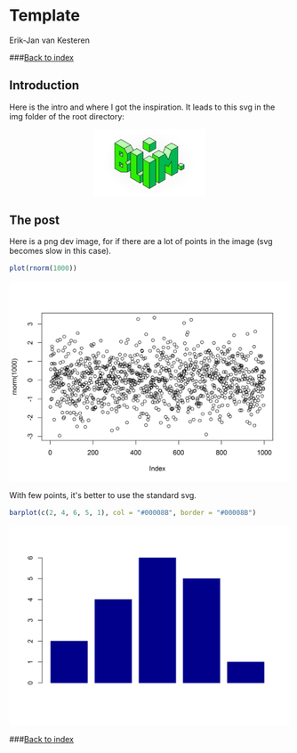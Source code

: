 # Template
Erik-Jan van Kesteren  



###[Back to index](../index.html)



## Introduction
Here is the intro and where I got the inspiration. It leads to this svg in the img folder of the root directory:

<img src="template_files/Isometric-blim.svg" width="40%" style="display:block; margin-left:auto; margin-right:auto"></img>

## The post
Here is a png dev image, for if there are a lot of points in the image (svg becomes slow in this case).


```r
plot(rnorm(1000))
```

![](template_files/figure-html/png-1.png)<!-- -->

With few points, it's better to use the standard svg.

```r
barplot(c(2, 4, 6, 5, 1), col = "#00008B", border = "#00008B")
```

![](template_files/figure-html/svg-1.svg)<!-- -->

###[Back to index](../index.html)
